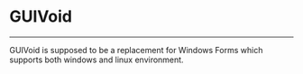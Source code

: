 # GUIVoid
-----------------------
GUIVoid is supposed to be a replacement for Windows Forms which supports both windows and linux environment.